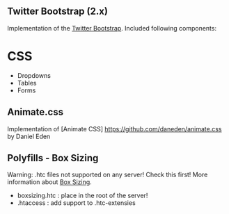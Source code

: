 ## Twitter Bootstrap (2.x)

Implementation of the [Twitter Bootstrap](http://getbootstrap.com/2.3.2/). Included following components:

# CSS
* Dropdowns
* Tables
* Forms

## Animate.css

Implementation of [Animate CSS] https://github.com/daneden/animate.css by Daniel Eden

## Polyfills - Box Sizing

Warning: .htc files not supported on any server! Check this first! More information about [Box Sizing](http://github.com/Schepp/box-sizing-polyfill).

* boxsizing.htc : place in the root of the server!
* .htaccess 	: add support to .htc-extensies